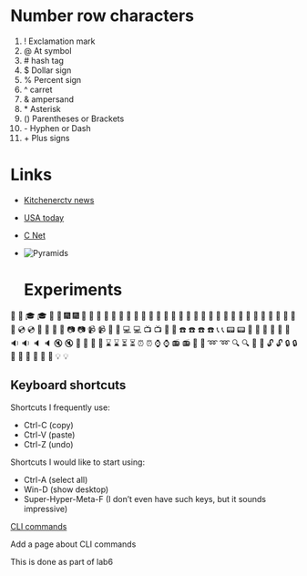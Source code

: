 # Number row characters 

1. ! Exclamation mark  
2. @ At symbol  
3. \# hash tag    
4. $ Dollar sign  
5. \% Percent sign  
6. ^ carret  
7. & ampersand  
8. \* Asterisk   
9. \(\) Parentheses or Brackets  
10. \- Hyphen or Dash  
11. \+ Plus signs  


#  Links
* [Kitchenerctv news](https://kitchener.ctvnews.ca/)  
* [USA today](https://www.usatoday.com/)    
* [C Net](https://www.cnet.com/science/)    
* ![Pyramids](https://en.wikipedia.org/wiki/Great_Pyramid_of_Giza#/media/File:Kheops-Pyramid.jpg)  
  
    
    # Experiments  




🎒 :school_satchel:	🎓 :mortar_board:	🎏 :flags:
 🎆 :fireworks:	🎇 :sparkler:	🎐 :wind_chime:
🎑 :rice_scene:	🎃 :jack_o_lantern:	👻 :ghost:
🎅 :santa:	🎄 :christmas_tree:	🎁 :gift:
🔔 :bell:	🔕 :no_bell:	🎋 :tanabata_tree:
🎉 :tada:	🎊 :confetti_ball:	🎈 :balloon:
🔮 :crystal_ball:	💿 :cd:	📀 :dvd:
💾 :floppy_disk:	📷 :camera:	📹 :video_camera:
🎥 :movie_camera:	💻 :computer:	📺 :tv:
📱 :iphone:	☎️ :phone:	☎️ :telephone:
📞 :telephone_receiver:	📟 :pager:	📠 :fax:
💽 :minidisc:	📼 :vhs:	🔉 :sound:
🔈 :speaker:	🔇 :mute:	📢 :loudspeaker:
📣 :mega:	⌛ :hourglass:	⏳ :hourglass_flowing_sand:
⏰ :alarm_clock:	⌚ :watch:	📻 :radio:
📡 :satellite:	➿ :loop:	🔍 :mag:
🔎 :mag_right:	🔓 :unlock:	🔒 :lock:
🔏 :lock_with_ink_pen:	🔐 :closed_lock_with_key:	🔑 :key:
💡 :bulb:

## Keyboard shortcuts
Shortcuts I frequently use: 
- Ctrl-C (copy)
- Ctrl-V (paste)
- Ctrl-Z (undo)

Shortcuts I would like to start using: 
- Ctrl-A (select all)
- Win-D (show desktop)
- Super-Hyper-Meta-F (I don’t even have such keys, but it sounds impressive)

[CLI commands](docs/cli.md)

Add a page about CLI commands

This is done as part of lab6